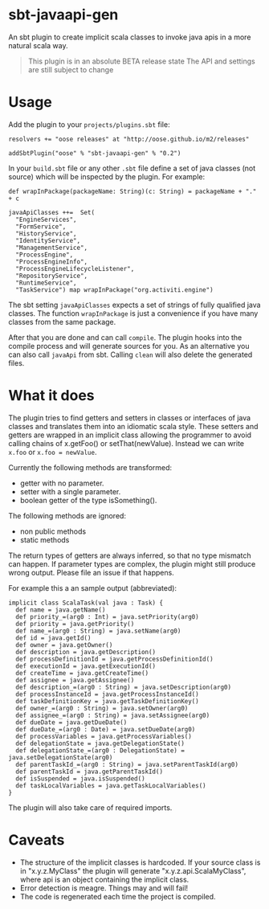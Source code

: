 sbt-javaapi-gen
===============

An sbt plugin to create implicit scala classes to invoke java apis in a more natural scala way.

> This plugin is in an absolute BETA release state
> The API and settings are still subject to change

Usage
=====

Add the plugin to your `projects/plugins.sbt` file:

    resolvers += "oose releases" at "http://oose.github.io/m2/releases"
    
    addSbtPlugin("oose" % "sbt-javaapi-gen" % "0.2")

In your `build.sbt` file or any other `.sbt` file define a set of java classes (not source) which will be inspected by the plugin. For example:

    def wrapInPackage(packageName: String)(c: String) = packageName + "." + c
    
    javaApiClasses ++=  Set(
      "EngineServices",
      "FormService",
      "HistoryService",
      "IdentityService",
      "ManagementService",
      "ProcessEngine",
      "ProcessEngineInfo",
      "ProcessEngineLifecycleListener",
      "RepositoryService",
      "RuntimeService",
      "TaskService") map wrapInPackage("org.activiti.engine")

The sbt setting `javaApiClasses` expects a set of strings of fully qualified java classes. The function `wrapInPackage` is just a convenience if you have many classes from the same package.

After that you are done and can call `compile`. The plugin hooks into the compile process and will generate sources for you. As an alternative you can also call `javaApi` from sbt. Calling `clean` will also delete the generated files.

What it does
============

The plugin tries to find getters and setters in classes or interfaces of java classes and translates them into an idiomatic scala style. These setters and getters are wrapped in an implicit class allowing the programmer to avoid calling chains of x.getFoo() or setThat(newValue). Instead we can write `x.foo` or `x.foo = newValue`.

Currently the following methods are transformed:

* getter with no parameter.
* setter with a single parameter.
* boolean getter of the type isSomething().

The following methods are ignored:

* non public methods
* static methods

The return types of getters are always inferred, so that no type mismatch can happen. If parameter types are complex, the plugin might still produce wrong output. Please file an issue if that happens.

For example this a an sample output (abbreviated):

    implicit class ScalaTask(val java : Task) {
      def name = java.getName()
      def priority_=(arg0 : Int) = java.setPriority(arg0)
      def priority = java.getPriority()
      def name_=(arg0 : String) = java.setName(arg0)
      def id = java.getId()
      def owner = java.getOwner()
      def description = java.getDescription()
      def processDefinitionId = java.getProcessDefinitionId()
      def executionId = java.getExecutionId()
      def createTime = java.getCreateTime()
      def assignee = java.getAssignee()
      def description_=(arg0 : String) = java.setDescription(arg0)
      def processInstanceId = java.getProcessInstanceId()
      def taskDefinitionKey = java.getTaskDefinitionKey()
      def owner_=(arg0 : String) = java.setOwner(arg0)
      def assignee_=(arg0 : String) = java.setAssignee(arg0)
      def dueDate = java.getDueDate()
      def dueDate_=(arg0 : Date) = java.setDueDate(arg0)
      def processVariables = java.getProcessVariables()
      def delegationState = java.getDelegationState()
      def delegationState_=(arg0 : DelegationState) = java.setDelegationState(arg0)
      def parentTaskId_=(arg0 : String) = java.setParentTaskId(arg0)
      def parentTaskId = java.getParentTaskId()
      def isSuspended = java.isSuspended()
      def taskLocalVariables = java.getTaskLocalVariables()
    }

The plugin will also take care of required imports.

Caveats
=======

* The structure of the implicit classes is hardcoded. If your source class is in "x.y.z.MyClass" the plugin will generate "x.y.z.api.ScalaMyClass", where api is an object containing the implicit class.
* Error detection is meagre. Things may and will fail!
* The code is regenerated each time the project is compiled.



